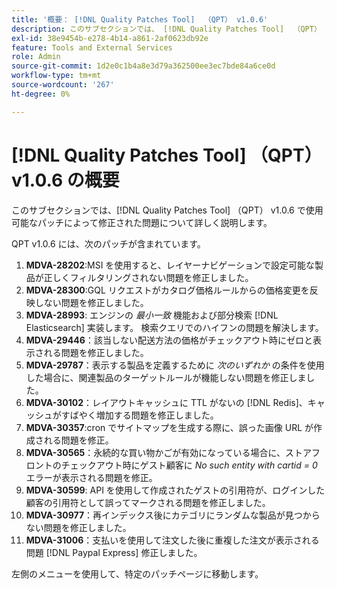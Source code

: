 ```yaml
---
title: '概要： [!DNL Quality Patches Tool]  （QPT） v1.0.6'
description: このサブセクションでは、 [!DNL Quality Patches Tool]  （QPT） v1.0.6 で使用可能なパッチによって修正された問題について詳しく説明します。
exl-id: 38e9454b-e278-4b14-a861-2af0623db92e
feature: Tools and External Services
role: Admin
source-git-commit: 1d2e0c1b4a8e3d79a362500ee3ec7bde84a6ce0d
workflow-type: tm+mt
source-wordcount: '267'
ht-degree: 0%

---
```


# [!DNL Quality Patches Tool] （QPT） v1.0.6 の概要

このサブセクションでは、[!DNL Quality Patches Tool] （QPT） v1.0.6 で使用可能なパッチによって修正された問題について詳しく説明します。

QPT v1.0.6 には、次のパッチが含まれています。

1. **MDVA-28202**:MSI を使用すると、レイヤーナビゲーションで設定可能な製品が正しくフィルタリングされない問題を修正しました。
1. **MDVA-28300**:GQL リクエストがカタログ価格ルールからの価格変更を反映しない問題を修正しました。
1. **MDVA-28993**: エンジンの *最小一致* 機能および部分検索 [!DNL Elasticsearch] 実装します。 検索クエリでのハイフンの問題を解決します。
1. **MDVA-29446**：該当しない配送方法の価格がチェックアウト時にゼロと表示される問題を修正しました。
1. **MDVA-29787**：表示する製品を定義するために *次のいずれか* の条件を使用した場合に、関連製品のターゲットルールが機能しない問題を修正しました。
1. **MDVA-30102**：レイアウトキャッシュに TTL がないの [!DNL Redis]、キャッシュがすばやく増加する問題を修正しました。
1. **MDVA-30357**:cron でサイトマップを生成する際に、誤った画像 URL が作成される問題を修正。
1. **MDVA-30565**：永続的な買い物かごが有効になっている場合に、ストアフロントのチェックアウト時にゲスト顧客に *No such entity with cartid = 0* エラーが表示される問題を修正。
1. **MDVA-30599**: API を使用して作成されたゲストの引用符が、ログインした顧客の引用符として誤ってマークされる問題を修正しました。
1. **MDVA-30977**：再インデックス後にカテゴリにランダムな製品が見つからない問題を修正しました。
1. **MDVA-31006**：支払いを使用して注文した後に重複した注文が表示される問題 [!DNL Paypal Express] 修正しました。

左側のメニューを使用して、特定のパッチページに移動します。
